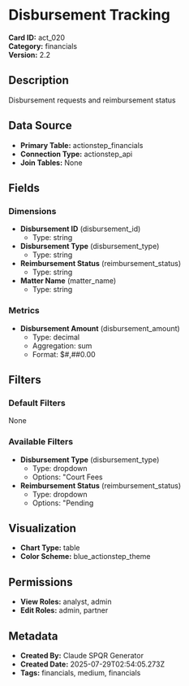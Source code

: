 # Disbursement Tracking

**Card ID:** act_020  
**Category:** financials  
**Version:** 2.2  

## Description
Disbursement requests and reimbursement status

## Data Source
- **Primary Table:** actionstep_financials
- **Connection Type:** actionstep_api
- **Join Tables:** None

## Fields

### Dimensions
- **Disbursement ID** (disbursement_id)
  - Type: string
- **Disbursement Type** (disbursement_type)
  - Type: string
- **Reimbursement Status** (reimbursement_status)
  - Type: string
- **Matter Name** (matter_name)
  - Type: string

### Metrics
- **Disbursement Amount** (disbursement_amount)
  - Type: decimal
  - Aggregation: sum
  - Format: $#,##0.00

## Filters

### Default Filters
None

### Available Filters
- **Disbursement Type** (disbursement_type)
  - Type: dropdown
  - Options: "Court Fees
- **Reimbursement Status** (reimbursement_status)
  - Type: dropdown
  - Options: "Pending

## Visualization
- **Chart Type:** table
- **Color Scheme:** blue_actionstep_theme

## Permissions
- **View Roles:** analyst, admin
- **Edit Roles:** admin, partner

## Metadata
- **Created By:** Claude SPQR Generator
- **Created Date:** 2025-07-29T02:54:05.273Z
- **Tags:** financials, medium, financials

